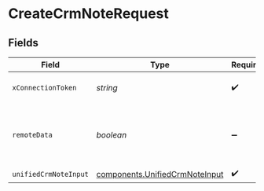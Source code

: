 # CreateCrmNoteRequest


## Fields

| Field                                                                            | Type                                                                             | Required                                                                         | Description                                                                      |
| -------------------------------------------------------------------------------- | -------------------------------------------------------------------------------- | -------------------------------------------------------------------------------- | -------------------------------------------------------------------------------- |
| `xConnectionToken`                                                               | *string*                                                                         | :heavy_check_mark:                                                               | The connection token                                                             |
| `remoteData`                                                                     | *boolean*                                                                        | :heavy_minus_sign:                                                               | Set to true to include data from the original Crm software.                      |
| `unifiedCrmNoteInput`                                                            | [components.UnifiedCrmNoteInput](../../models/components/unifiedcrmnoteinput.md) | :heavy_check_mark:                                                               | N/A                                                                              |